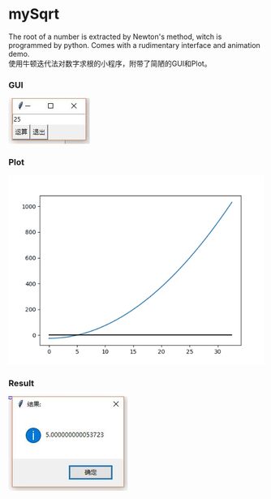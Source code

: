 ﻿# mySqrt
The root of a number is extracted by Newton's method, witch is programmed by python. Comes with a rudimentary interface and animation demo.  
使用牛顿迭代法对数字求根的小程序，附带了简陋的GUI和Plot。

### GUI
![](GUI.jpg)
### Plot
![](Plot.gif)
### Result
![](result.jpg)